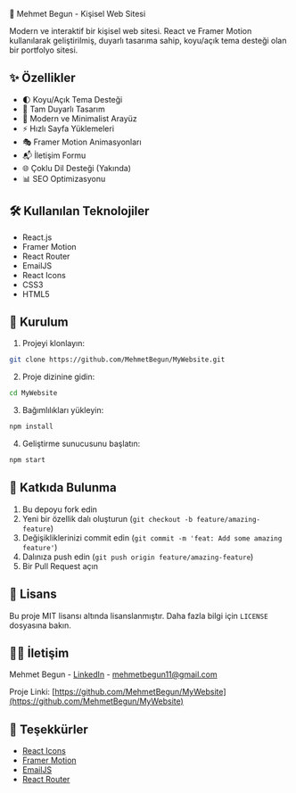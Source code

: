 🚀 Mehmet Begun - Kişisel Web Sitesi

Modern ve interaktif bir kişisel web sitesi. React ve Framer Motion kullanılarak geliştirilmiş, duyarlı tasarıma sahip, koyu/açık tema desteği olan bir portfolyo sitesi.

## ✨ Özellikler

- 🌓 Koyu/Açık Tema Desteği
- 📱 Tam Duyarlı Tasarım
- 🎨 Modern ve Minimalist Arayüz
- ⚡ Hızlı Sayfa Yüklemeleri
- 🎭 Framer Motion Animasyonları
- 📬 İletişim Formu
- 🌐 Çoklu Dil Desteği (Yakında)
- 📊 SEO Optimizasyonu

## 🛠️ Kullanılan Teknolojiler

- React.js
- Framer Motion
- React Router
- EmailJS
- React Icons
- CSS3
- HTML5

## 🚀 Kurulum

1. Projeyi klonlayın:
```bash
git clone https://github.com/MehmetBegun/MyWebsite.git
```

2. Proje dizinine gidin:
```bash
cd MyWebsite
```

3. Bağımlılıkları yükleyin:
```bash
npm install
```

4. Geliştirme sunucusunu başlatın:
```bash
npm start
```

## 🤝 Katkıda Bulunma

1. Bu depoyu fork edin
2. Yeni bir özellik dalı oluşturun (`git checkout -b feature/amazing-feature`)
3. Değişikliklerinizi commit edin (`git commit -m 'feat: Add some amazing feature'`)
4. Dalınıza push edin (`git push origin feature/amazing-feature`)
5. Bir Pull Request açın

## 📄 Lisans

Bu proje MIT lisansı altında lisanslanmıştır. Daha fazla bilgi için `LICENSE` dosyasına bakın.

## 👨‍💻 İletişim

Mehmet Begun - [LinkedIn](https://www.linkedin.com/in/mehmet-begun-628546345/) - mehmetbegun11@gmail.com

Proje Linki: [https://github.com/MehmetBegun/MyWebsite](https://github.com/MehmetBegun/MyWebsite)

## 🙏 Teşekkürler

- [React Icons](https://react-icons.github.io/react-icons/)
- [Framer Motion](https://www.framer.com/motion/)
- [EmailJS](https://www.emailjs.com/)
- [React Router](https://reactrouter.com/)
